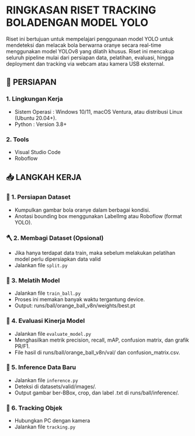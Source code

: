 # RINGKASAN RISET TRACKING BOLADENGAN MODEL YOLO

Riset ini bertujuan untuk mempelajari penggunaan model YOLO untuk mendeteksi dan melacak bola berwarna oranye secara real-time menggunakan model YOLOv8 yang dilatih khusus. Riset ini mencakup seluruh pipeline mulai dari persiapan data, pelatihan, evaluasi, hingga deployment dan tracking via webcam atau kamera USB eksternal.

## 🔧 PERSIAPAN

### 1. Lingkungan Kerja
- Sistem Operasi : Windows 10/11, macOS Ventura, atau distribusi Linux (Ubuntu 20.04+).
- Python : Version 3.8+

### 2. Tools
- Visual Studio Code
- Roboflow

## 📥 LANGKAH KERJA

### 🧪 1. Persiapan Dataset
- Kumpulkan gambar bola oranye dalam berbagai kondisi.
- Anotasi bounding box menggunakan LabelImg atau Roboflow (format YOLO).

### 🪓 2. Membagi Dataset (Opsional)
- Jika hanya terdapat data train, maka sebelum melakukan pelatihan model perlu dipersiapkan data valid
- Jalankan file `split.py`

### 🚀 3. Melatih Model
- Jalankan file `train_ball.py`
- Proses ini memakan banyak waktu tergantung device.
- Output: runs/ball/orange_ball_v8n/weights/best.pt

### 🧪 4. Evaluasi Kinerja Model
- Jalankan file `evaluate_model.py`
- Menghasilkan metrik precision, recall, mAP, confusion matrix, dan grafik PR/F1.
- File hasil di runs/ball/orange_ball_v8n/val/ dan confusion_matrix.csv.

### 🎯 5. Inference Data Baru
- Jalankan file `inference.py`
- Deteksi di datasets/valid/images/.
- Output gambar ber-BBox, crop, dan label .txt di runs/ball/inference/.

### 🎥 6. Tracking Objek
- Hubungkan PC dengan kamera
- Jalankan file `tracking.py`
